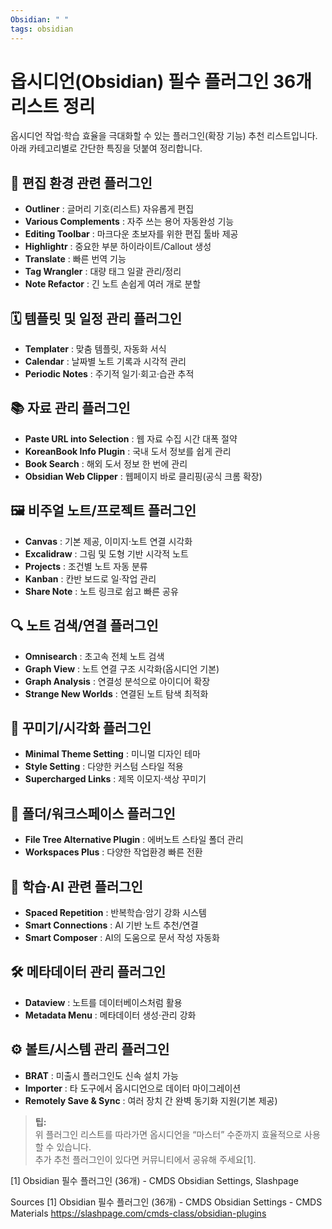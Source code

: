 ```yaml
---
Obsidian: " "
tags: obsidian
---
```

# 옵시디언(Obsidian) 필수 플러그인 36개 리스트 정리

옵시디언 작업·학습 효율을 극대화할 수 있는 플러그인(확장 기능) 추천 리스트입니다. 아래 카테고리별로 간단한 특징을 덧붙여 정리합니다.

## 📌 편집 환경 관련 플러그인

- **Outliner** : 글머리 기호(리스트) 자유롭게 편집
- **Various Complements** : 자주 쓰는 용어 자동완성 기능
- **Editing Toolbar** : 마크다운 초보자를 위한 편집 툴바 제공
- **Highlightr** : 중요한 부분 하이라이트/Callout 생성
- **Translate** : 빠른 번역 기능
- **Tag Wrangler** : 대량 태그 일괄 관리/정리
- **Note Refactor** : 긴 노트 손쉽게 여러 개로 분할

## 🗓️ 템플릿 및 일정 관리 플러그인

- **Templater** : 맞춤 템플릿, 자동화 서식
- **Calendar** : 날짜별 노트 기록과 시각적 관리
- **Periodic Notes** : 주기적 일기·회고·습관 추적

## 📚 자료 관리 플러그인

- **Paste URL into Selection** : 웹 자료 수집 시간 대폭 절약
- **KoreanBook Info Plugin** : 국내 도서 정보를 쉽게 관리
- **Book Search** : 해외 도서 정보 한 번에 관리
- **Obsidian Web Clipper** : 웹페이지 바로 클리핑(공식 크롬 확장)

## 🖼️ 비주얼 노트/프로젝트 플러그인

- **Canvas** : 기본 제공, 이미지·노트 연결 시각화
- **Excalidraw** : 그림 및 도형 기반 시각적 노트
- **Projects** : 조건별 노트 자동 분류
- **Kanban** : 칸반 보드로 일·작업 관리
- **Share Note** : 노트 링크로 쉽고 빠른 공유

## 🔍 노트 검색/연결 플러그인

- **Omnisearch** : 초고속 전체 노트 검색
- **Graph View** : 노트 연결 구조 시각화(옵시디언 기본)
- **Graph Analysis** : 연결성 분석으로 아이디어 확장
- **Strange New Worlds** : 연결된 노트 탐색 최적화

## 🎨 꾸미기/시각화 플러그인

- **Minimal Theme Setting** : 미니멀 디자인 테마
- **Style Setting** : 다양한 커스텀 스타일 적용
- **Supercharged Links** : 제목 이모지·색상 꾸미기

## 📂 폴더/워크스페이스 플러그인

- **File Tree Alternative Plugin** : 에버노트 스타일 폴더 관리
- **Workspaces Plus** : 다양한 작업환경 빠른 전환

## 🤖 학습·AI 관련 플러그인

- **Spaced Repetition** : 반복학습·암기 강화 시스템
- **Smart Connections** : AI 기반 노트 추천/연결
- **Smart Composer** : AI의 도움으로 문서 작성 자동화

## 🛠️ 메타데이터 관리 플러그인

- **Dataview** : 노트를 데이터베이스처럼 활용
- **Metadata Menu** : 메타데이터 생성·관리 강화

## ⚙️ 볼트/시스템 관리 플러그인

- **BRAT** : 미출시 플러그인도 신속 설치 가능
- **Importer** : 타 도구에서 옵시디언으로 데이터 마이그레이션
- **Remotely Save & Sync** : 여러 장치 간 완벽 동기화 지원(기본 제공)

> **팁:**  
> 위 플러그인 리스트를 따라가면 옵시디언을 “마스터” 수준까지 효율적으로 사용할 수 있습니다.  
> 추가 추천 플러그인이 있다면 커뮤니티에서 공유해 주세요[1].

[1] Obsidian 필수 플러그인 (36개) - CMDS Obsidian Settings, Slashpage

Sources
[1] Obsidian 필수 플러그인 (36개) - CMDS Obsidian Settings - CMDS Materials https://slashpage.com/cmds-class/obsidian-plugins
